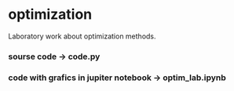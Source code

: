 # optimization
Laboratory work about optimization methods.


### sourse code -> code.py 

### code with grafics in jupiter notebook -> optim_lab.ipynb
